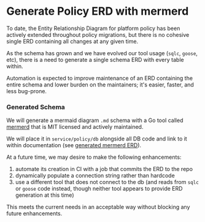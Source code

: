 # Generate Policy ERD with mermerd

To date, the Entity Relationship Diagram for platform policy has been actively extended throughout policy migrations, but there is no cohesive single ERD containing all changes at any given time.

As the schema has grown and we have evolved our tool usage (`sqlc`, `goose`, etc), there is a need to generate a single schema ERD with every table within.

Automation is expected to improve maintenance of an ERD containing the entire schema and lower burden on the maintainers; it's easier, faster, and less bug-prone.

### Generated Schema

We will generate a mermaid diagram `.md` schema with a Go tool called [mermerd](https://github.com/KarnerTh/mermerd) that is MIT licensed and actively maintained.

We will place it in `service/policy/db` alongside all DB code and link to it within documentation (see [generated mermerd ERD](../db/policy_erd.md)).

At a future time, we may desire to make the following enhancements:

1. automate its creation in CI with a job that commits the ERD to the repo
2. dynamically populate a connection string rather than hardcode
3. use a different tool that does not connect to the db (and reads from `sqlc` or `goose` code instead, though neither tool appears to provide ERD generation at this time)

This meets the current needs in an acceptable way without blocking any future enhancements.
